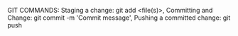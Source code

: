GIT COMMANDS: 
Staging a change: git add <file(s)>, 
Committing and Change: git commit -m 'Commit message', 
Pushing a committed change: git push <remote> <branch>
